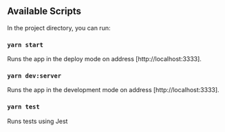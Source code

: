 ## Available Scripts

In the project directory, you can run:

### `yarn start`

Runs the app in the deploy mode on address [http://localhost:3333].

### `yarn dev:server`

Runs the app in the development mode on address [http://localhost:3333].

### `yarn test`

Runs tests using Jest
